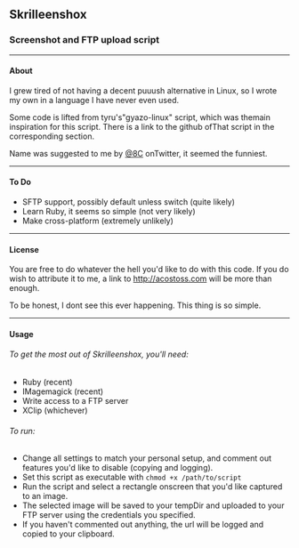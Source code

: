 ## Skrilleenshox

### Screenshot and FTP upload script

----

#### About

I grew tired of not having a decent puuush alternative in Linux, so I wrote my own in a language I have never even used. 

Some code is lifted from tyru's"gyazo-linux" script, which was themain inspiration for this script. There is a link to the github ofThat script in the corresponding section.

Name was suggested to me by [@8C](http://www.twitter.com/8C) onTwitter, it seemed the funniest.

----

#### To Do

* SFTP support, possibly default unless switch (quite likely)
* Learn Ruby, it seems so simple (not very likely)
* Make cross-platform (extremely unlikely)

----

#### License
You are free to do whatever the hell you'd like to do with this code. If you do wish to attribute it to me, a link to http://acostoss.com will be more than enough.

To be honest, I dont see this ever happening. This thing is so simple.

----

#### Usage

###### To get the most out of Skrilleenshox, you'll need:

* Ruby (recent)
* IMagemagick (recent)
* Write access to a FTP server
* XClip (whichever)

###### To run:

* Change all settings to match your personal setup, and comment out features you'd like to disable (copying and logging).
* Set this script as executable with `chmod +x /path/to/script`
* Run the script and select a rectangle onscreen that you'd like captured to an image.
* The selected image will be saved to your tempDir and uploaded to your FTP server using the credentials you specified.
* If you haven't commented out anything, the url will be logged and copied to your clipboard.
